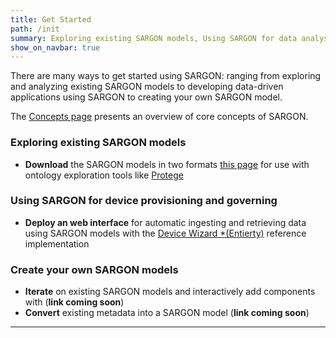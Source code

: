 ```yaml
---
title: Get Started
path: /init
summary: Exploring existing SARGON models, Using SARGON for data analysis, Create your own SARGON models, and SARGON Tutorials
show_on_navbar: true
---
```


There are many ways to get started using SARGON: ranging from exploring and analyzing existing SARGON models to developing data-driven applications using SARGON to creating your own SARGON model.

The [Concepts page](/concepts) presents an overview of core concepts of SARGON.

### Exploring existing SARGON models

- **Download** the SARGON models in two formats [this page](/resources#reference-brick-models) for use with ontology exploration tools like [Protege](https://protege.stanford.edu/)

### Using SARGON for device provisioning and governing

- **Deploy an web interface** for automatic ingesting and retrieving data using SARGON models with the [Device Wizard *(Entierty)](https://git.rwth-aachen.de/EBC/Team_BA/projects/n5geh/n5geh.tutorials/n5geh.tutorials.entirety_step_by_step) reference implementation

### Create your own SARGON models

- **Iterate** on existing SARGON models and interactively add components with (**link coming soon**) <!--  [SARGON Studio](/tools/SARGONStudio) -->
- **Convert** existing metadata into a SARGON model (**link coming soon**)

---

